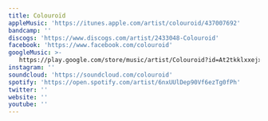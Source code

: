 ```yaml
---
title: Colouroïd
appleMusic: 'https://itunes.apple.com/artist/colouroid/437007692'
bandcamp: ''
discogs: 'https://www.discogs.com/artist/2433048-Colouroid'
facebook: 'https://www.facebook.com/colouroid'
googleMusic: >-
   https://play.google.com/store/music/artist/Colouroid?id=At2tkklxxejxkpegnod3443mcza
instagram: ''
soundcloud: 'https://soundcloud.com/colouroid'
spotify: 'https://open.spotify.com/artist/6nxUUlDep90Vf6ezTg0fPh'
twitter: ''
website: ''
youtube: ''
---
```

